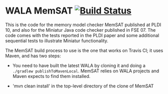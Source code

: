 WALA MemSAT [![Build Status](https://travis-ci.org/wala/MemSAT.svg?branch=master)](https://travis-ci.org/wala/MemSAT)
===========

 This is the code for the memory model checker MemSAT published at PLDI 10, and also for the Miniatur Java code checker published in FSE 07.  The code comes with the tests reported in the PLDI paper and some additional sequential tests to illustrate Miniatur functionality.

The MemSAT build process to use is the one that works on Travis CI; it uses Maven, and has two steps:

   * You need to have built the latest WALA by cloning it and doing a `./gradlew publishToMavenLocal`. MemSAT relies on WALA projects and Maven expects to find them installed.

  * 'mvn clean install' in the top-level directory of the clone of MemSAT
